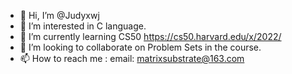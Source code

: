 - 👋 Hi, I’m @Judyxwj
- 👀 I’m interested in C language.
- 🌱 I’m currently learning CS50 https://cs50.harvard.edu/x/2022/
- 💞️ I’m looking to collaborate on Problem Sets in the course.
- 📫 How to reach me : email: matrixsubstrate@163.com

<!---
Judyxwj/Judyxwj is a ✨ special ✨ repository because its `README.md` (this file) appears on your GitHub profile.
You can click the Preview link to take a look at your changes.
--->
